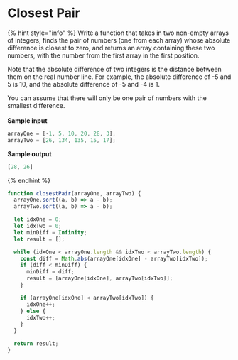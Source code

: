 # Closest Pair

{% hint style="info" %}
Write a function that takes in two non-empty arrays of integers, finds the pair of numbers (one from each array) whose absolute difference is closest to zero, and returns an array containing these two numbers, with the number from the first array in the first position.&#x20;

Note that the absolute difference of two integers is the distance between them on the real number line. For example, the absolute difference of -5 and 5 is 10, and the absolute difference of -5 and -4 is 1.&#x20;

You can assume that there will only be one pair of numbers with the smallest difference.\
\
**Sample input**

```javascript
arrayOne = [-1, 5, 10, 20, 28, 3];
arrayTwo = [26, 134, 135, 15, 17];
```

**Sample output**

```javascript
[28, 26]
```
{% endhint %}



```javascript
function closestPair(arrayOne, arrayTwo) {
  arrayOne.sort((a, b) => a - b);
  arrayTwo.sort((a, b) => a - b);

  let idxOne = 0;
  let idxTwo = 0;
  let minDiff = Infinity;
  let result = [];

  while (idxOne < arrayOne.length && idxTwo < arrayTwo.length) {
    const diff = Math.abs(arrayOne[idxOne] - arrayTwo[idxTwo]);
    if (diff < minDiff) {
      minDiff = diff;
      result = [arrayOne[idxOne], arrayTwo[idxTwo]];
    }

    if (arrayOne[idxOne] < arrayTwo[idxTwo]) {
      idxOne++;
    } else {
      idxTwo++;
    }
  }

  return result;
}
```
